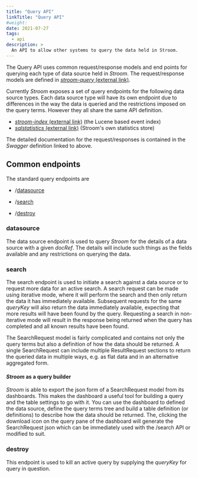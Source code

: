 ```yaml
---
title: "Query API"
linkTitle: "Query API"
#weight:
date: 2021-07-27
tags:
  - api
description: >
  An API to allow other systems to query the data held in Stroom.
---
```


The Query API uses common request/response models and end points for querying each type of data source held in _Stroom_. The request/response models are defined in [_stroom-query_ (external link)](https://github.com/gchq/stroom-query).

Currently _Stroom_ exposes a set of query endpoints for the following data source types. Each data source type will have its own endpoint due to differences in the way the data is queried and the restrictions imposed on the query terms.  However they all share the same API definition.

* [_stroom-index_ (external link)](https://gchq.github.io/stroom/#/stroom-index%20query%20-%20v2) (the Lucene based event index) 
* [_sqlstatistics_ (external link)](https://gchq.github.io/stroom/#/sqlstatistics%20query%20-%20v2) (Stroom's own statistics store)

The detailed documentation for the request/responses is contained in the _Swagger_ definition linked to above.

## Common endpoints

The standard query endpoints are

* /[datasource](#datasource)

* /[search](#search)

* /[destroy](#destroy)

### datasource

The data source endpoint is used to query _Stroom_ for the details of a data source with a given _docRef_. The details will include such things as the fields available and any restrictions on querying the data.

### search

The search endpoint is used to initiate a search against a data source or to request more data for an active search. A search request can be made using iterative mode, where it will perform the search and then only return the data it has immediately available. Subsequent requests for the same _queryKey_ will also return the data immediately available, expecting that more results will have been found by the query. Requesting a search in non-iterative mode will result in the response being returned when the query has completed and all known results have been found.

The SearchRequest model is fairly complicated and contains not only the query terms but also a definition of how the data should be returned. A single SearchRequest can include multiple ResultRequest sections to return the queried data in multiple ways, e.g. as flat data and in an alternative aggregated form.

#### _Stroom_ as a query builder

_Stroom_ is able to export the json form of a SearchRequest model from its dashboards. This makes the dashboard a useful tool for building a query and the table settings to go with it. You can use the dashboard to defined the data source, define the query terms tree and build a table definition (or definitions) to describe how the data should be returned. The, clicking the download icon on the query pane of the dashboard will generate the SearchRequest json which can be immediately used with the /search API or modified to suit.

### destroy

This endpoint is used to kill an active query by supplying the _queryKey_ for query in question.
